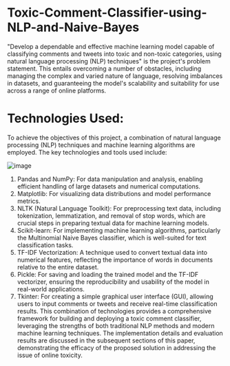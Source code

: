 # Toxic-Comment-Classifier-using-NLP-and-Naive-Bayes

"Develop a dependable and effective machine learning model capable of classifying comments and tweets into toxic and non-toxic categories, using natural language processing (NLP) techniques" is the project's problem statement. This entails overcoming a number of obstacles, including managing the complex and varied nature of language, resolving imbalances in datasets, and guaranteeing the model's scalability and suitability for use across a range of online platforms.

# Technologies Used:

To achieve the objectives of this project, a combination of natural language processing (NLP) techniques and machine learning algorithms are employed. The key technologies and tools used include:
 
![image](https://github.com/user-attachments/assets/0a2ec67f-f761-47d7-ba83-13bf96822cb4)

1.	Pandas and NumPy: For data manipulation and analysis, enabling efficient handling of large datasets and numerical computations.
2.	Matplotlib: For visualizing data distributions and model performance metrics.
3.	NLTK (Natural Language Toolkit): For preprocessing text data, including tokenization, lemmatization, and removal of stop words, which are crucial steps in preparing textual data for machine learning models.
4.	Scikit-learn: For implementing machine learning algorithms, particularly the Multinomial Naive Bayes classifier, which is well-suited for text classification tasks.
5.	TF-IDF Vectorization: A technique used to convert textual data into numerical features, reflecting the importance of words in documents relative to the entire dataset.
6.	Pickle: For saving and loading the trained model and the TF-IDF vectorizer, ensuring the reproducibility and usability of the model in real-world applications.
7.	Tkinter: For creating a simple graphical user interface (GUI), allowing users to input comments or tweets and receive real-time classification results.
This combination of technologies provides a comprehensive framework for building and deploying a toxic comment classifier, leveraging the strengths of both traditional NLP methods and modern machine learning techniques. The implementation details and evaluation results are discussed in the subsequent sections of this paper, demonstrating the efficacy of the proposed solution in addressing the issue of online toxicity.
